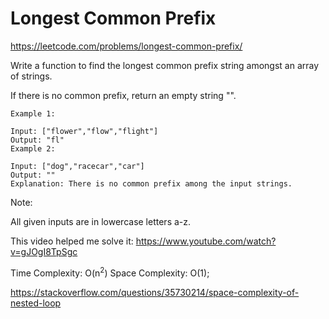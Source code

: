# Longest Common Prefix
https://leetcode.com/problems/longest-common-prefix/

Write a function to find the longest common prefix string amongst an array of strings.

If there is no common prefix, return an empty string "".

```
Example 1:

Input: ["flower","flow","flight"]
Output: "fl"
Example 2:

Input: ["dog","racecar","car"]
Output: ""
Explanation: There is no common prefix among the input strings.
```

Note:

All given inputs are in lowercase letters a-z.

This video helped me solve it: 
https://www.youtube.com/watch?v=gJOgI8TpSgc

Time Complexity: O(n<sup>2</sup>) 
Space Complexity: O(1);

https://stackoverflow.com/questions/35730214/space-complexity-of-nested-loop
